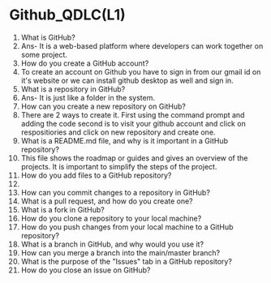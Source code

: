 # Github_QDLC(L1)

1. What is GitHub?
2. Ans- It is a web-based platform where developers can work together on some project.
3. How do you create a GitHub account?
4. To create an account on Github you have to sign in from our gmail id on it's website or we can install github desktop as well and sign in.
5. What is a repository in GitHub?
6. Ans- It is just like a folder in the system.
7. How can you create a new repository on GitHub?
8. There are 2 ways to create it. First using the command prompt and adding the code second is to visit your github account and click on respositiories and click on new repository and create one.
9. What is a README.md file, and why is it important in a GitHub repository?
10. This file shows the roadmap or guides and gives an overview of the projects. It is important to simplify the steps of the project.
11. How do you add files to a GitHub repository?
12. 
13. How can you commit changes to a repository in GitHub?
14. What is a pull request, and how do you create one?
15. What is a fork in GitHub? 
16. How do you clone a repository to your local machine?
17. How do you push changes from your local machine to a GitHub repository?
18. What is a branch in GitHub, and why would you use it?
19. How can you merge a branch into the main/master branch?
20. What is the purpose of the "Issues" tab in a GitHub repository?
21. How do you close an issue on GitHub?

